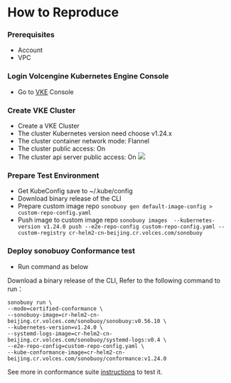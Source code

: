 # How to Reproduce

### Prerequisites
- Account
- VPC

### Login Volcengine Kubernetes Engine Console
- Go to  [VKE](https://console.volcengine.com/vke) Console

### Create VKE Cluster
- Create a VKE Cluster
- The cluster Kubernetes version need choose v1.24.x
- The cluster container network mode: Flannel
- The cluster public access: On
- The cluster api server public access: On
![](CreateVKECluster.png)

### Prepare Test Environment
- Get KubeConfig save to ~/.kube/config
- Download binary release of the CLI
- Prepare custom image repo ```sonobuoy gen default-image-config > custom-repo-config.yaml```
- Push image to custom image repo ```sonobuoy images  --kubernetes-version v1.24.0 push --e2e-repo-config custom-repo-config.yaml --custom-registry cr-helm2-cn-beijing.cr.volces.com/sonobuoy```

### Deploy sonobuoy Conformance test
- Run command as below

Download a binary release of the CLI, Refer to the following command to run：

```shell
sonobuoy run \
--mode=certified-conformance \
--sonobuoy-image=cr-helm2-cn-beijing.cr.volces.com/sonobuoy/sonobuoy:v0.56.10 \
--kubernetes-version=v1.24.0 \
--systemd-logs-image=cr-helm2-cn-beijing.cr.volces.com/sonobuoy/systemd-logs:v0.4 \
--e2e-repo-config=custom-repo-config.yaml \
--kube-conformance-image=cr-helm2-cn-beijing.cr.volces.com/sonobuoy/conformance:v1.24.0
```

See more in conformance suite [instructions](https://github.com/cncf/k8s-conformance/blob/master/instructions.md#running) to test it.
